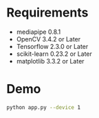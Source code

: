 # Requirements
* mediapipe 0.8.1
* OpenCV 3.4.2 or Later
* Tensorflow 2.3.0 or Later
* scikit-learn 0.23.2 or Later 
* matplotlib 3.3.2 or Later

# Demo
```bash
python app.py --device 1
```

